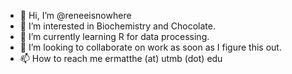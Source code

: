 - 👋 Hi, I’m @reneeisnowhere
- 👀 I’m interested in Biochemistry and Chocolate.
- 🌱 I’m currently learning R for data processing.
- 💞️ I’m looking to collaborate on work as soon as I figure this out.
- 📫 How to reach me ermatthe (at)  utmb (dot) edu

<!---
reneeisnowhere/reneeisnowhere is a ✨ special ✨ repository because its `README.md` (this file) appears on your GitHub profile.
You can click the Preview link to take a look at your changes.
--->
